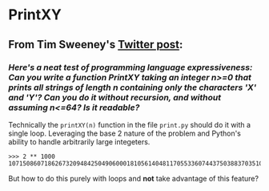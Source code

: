 # PrintXY

## From Tim Sweeney's [Twitter post](https://twitter.com/TimSweeneyEpic/status/1265451572353552384):

### *Here's a neat test of programming language expressiveness: Can you write a function PrintXY taking an integer n>=0 that prints all strings of length n containing only the characters 'X' and 'Y'? Can you do it without recursion, and without assuming n<=64? Is it readable?*

Technically the `printXY(n)` function in the file `print.py` should do it with a single loop. Leveraging the base 2 nature of the problem and Python's ability to handle arbitrarily large integeters.

    >>> 2 ** 1000
    10715086071862673209484250490600018105614048117055336074437503883703510511249361224931983788156958581275946729175531468251871452856923140435984577574698574803934567774824230985421074605062371141877954182153046474983581941267398767559165543946077062914571196477686542167660429831652624386837205668069376

But how to do this purely with loops and **not** take advantage of this feature?
